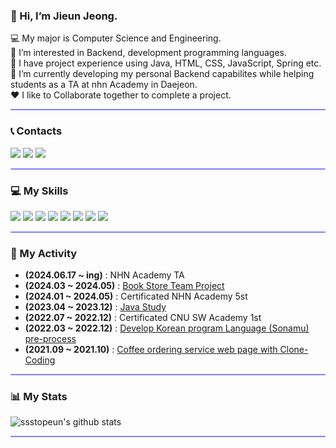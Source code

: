 
### 👋 Hi, I’m Jieun Jeong.  
💻 My major is Computer Science and Engineering.  
👀 I’m interested in Backend, development programming languages.  
🔧 I have project experience using Java, HTML, CSS, JavaScript, Spring etc.  
🌱 I’m currently developing my personal Backend capabilites while helping students as a TA at nhn Academy in Daejeon.  
❤ I like to Collaborate together to complete a project.  

<hr style="height:2px;border-width:1;border-radius: 5px;color:#F08080;background-color:#8080ff">

### 📞 Contacts
<p>
  <a href="https://ssstopeun.github.io/" target="_blank"><img src="https://img.shields.io/badge/GitBlog-181717?style=flat-square&logo=GitHub&logoColor=white"/></a>
  <a href="mailto:jeongji1416@gmail.com" target="_blank"><img src="https://img.shields.io/badge/jeongji1416@gmail.com-EA4335?style=flat-square&logo=Gmail&logoColor=white"/></a>
  <a href="https://www.instagram.com/stop.__.eun/"><img src="http://img.shields.io/badge/-Instagram-black?style=flat&logo=Instagram&link=https://instagram.com/songheew.dev/"/></a>
</p>

<hr style="height:2px;border-width:1;border-radius: 5px;color:gray;background-color:#8080ff">

### 💻 My Skills
<p>
    <img src="https://img.shields.io/badge/java-FCC624?style=for-the-badge&logo=java&logoColor=black">
    <img src="https://img.shields.io/badge/html5-E34F26?style=for-the-badge&logo=html5&logoColor=white"> 
    <img src="https://img.shields.io/badge/css-1572B6?style=for-the-badge&logo=css3&logoColor=white"> 
    <img src="https://img.shields.io/badge/javascript-F7DF1E?style=for-the-badge&logo=javascript&logoColor=black">
    <img src="https://img.shields.io/badge/MySQL-4479A1?style=for-the-badge&logo=MySQL&logoColor=black">
    <img src="https://img.shields.io/badge/jquery-0769AD?style=for-the-badge&logo=jquery&logoColor=white">
    <img src="https://img.shields.io/badge/spring-6DB33F?style=for-the-badge&logo=spring&logoColor=white">
    <img src="https://img.shields.io/badge/springboot-6DB33F?style=for-the-badge&logo=springboot&logoColor=white">
</p>

<hr style="height:2px;border-width:1;border-radius: 5px;color:gray;background-color:#8080ff">
  
### :balloon: My Activity
- __(2024.06.17 ~ ing)__ : NHN Academy TA </a> 
- __(2024.03 ~ 2024.05)__ : <a href = https://github.com/nhnacademy-be5-t2m>Book Store Team Project </a> 
- __(2024.01 ~ 2024.05)__ : Certificated NHN Academy 5st 
- __(2023.04 ~ 2023.12)__ : <a href = https://github.com/2023-java-study> Java Study  </a> 
- __(2022.07 ~ 2022.12)__ : Certificated CNU SW Academy 1st 
- __(2022.03 ~ 2022.12)__ : <a href = https://github.com/sonamu-project/SonamuProjectWeb> Develop Korean program Language (Sonamu) pre-process </a> 
- __(2021.09 ~ 2021.10)__ : <a href = https://github.com/ssstopeun/REST_API_Project> Coffee ordering service web page with Clone-Coding</a> 
  
<hr style="height:2px;border-width:1;border-radius: 5px;color:gray;background-color:#8080ff">
  
### 📊 My Stats
![ssstopeun's github stats](https://github-readme-stats.vercel.app/api?username=ssstopeun&show_icons=true&theme=buefy)

<hr style="height:2px;border-width:1;border-radius: 5px;color:gray;background-color:#8080ff">

</div>
